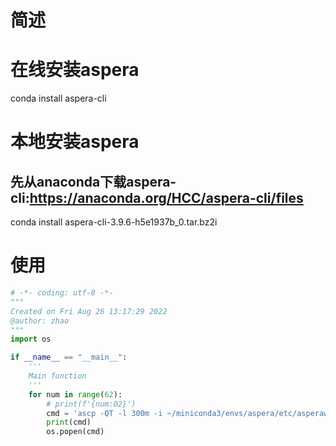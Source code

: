 # 简述
# 在线安装aspera
conda install aspera-cli
# 本地安装aspera
## 先从anaconda下载aspera-cli:https://anaconda.org/HCC/aspera-cli/files
conda install aspera-cli-3.9.6-h5e1937b_0.tar.bz2i

# 使用
```python
# -*- coding: utf-8 -*-
"""
Created on Fri Aug 26 13:17:29 2022
@author: zhao
"""
import os

if __name__ == "__main__":
    '''
    Main function
    '''    
    for num in range(62):
        # print(f'{num:02}')
        cmd = 'ascp -QT -l 300m -i ~/miniconda3/envs/aspera/etc/asperaweb_id_dsa.openssh anonftp@ftp.ncbi.nlm.nih.gov:/blast/db/v5/nr.'+f'{num:02}'+'.tar.gz  ./nr'
        print(cmd)
        os.popen(cmd)
```

